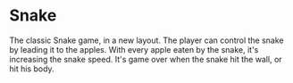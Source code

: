 # Snake
The classic Snake game, in a new layout.
The player can control the snake by leading it to the apples. With every apple eaten by the snake, it's increasing the snake speed. It's game over when the snake hit the wall, or hit his body.
